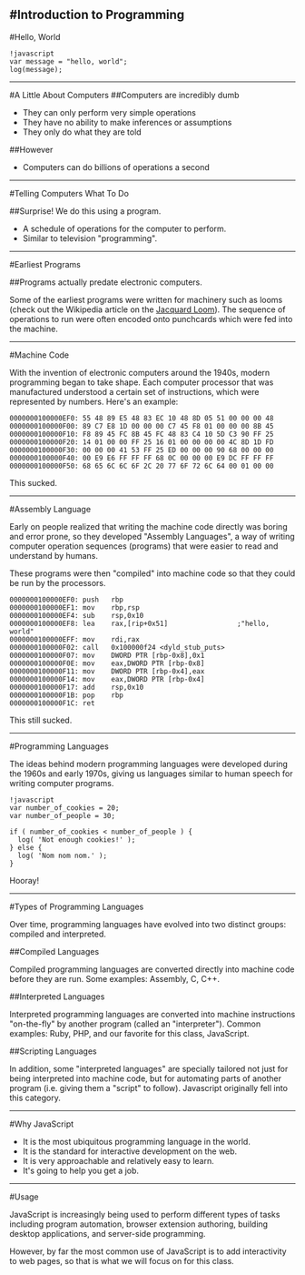 #Introduction to Programming
---
#Hello, World

    !javascript
    var message = "hello, world";
    log(message);

---
#A Little About Computers
##Computers are incredibly dumb
- They can only perform very simple operations
- They have no ability to make inferences or assumptions
- They only do what they are told

##However
- Computers can do billions of operations a second

---
#Telling Computers What To Do

##Surprise! We do this using a program.

- A schedule of operations for the computer to perform.
- Similar to television "programming".

---
#Earliest Programs

##Programs actually predate electronic computers.

Some of the earliest programs were written for machinery such as looms (check out the Wikipedia article on the [Jacquard  Loom](http://en.wikipedia.org/wiki/Jacquard_loom)). The sequence of operations to run were often encoded onto punchcards which were fed into the machine.

---
#Machine Code

With the invention of electronic computers around the 1940s, modern programming began to take shape. Each computer processor that was manufactured understood a certain set of instructions, which were represented by numbers. Here's an example:

    0000000100000EF0: 55 48 89 E5 48 83 EC 10 48 8D 05 51 00 00 00 48
    0000000100000F00: 89 C7 E8 1D 00 00 00 C7 45 F8 01 00 00 00 8B 45
    0000000100000F10: F8 89 45 FC 8B 45 FC 48 83 C4 10 5D C3 90 FF 25
    0000000100000F20: 14 01 00 00 FF 25 16 01 00 00 00 00 4C 8D 1D FD
    0000000100000F30: 00 00 00 41 53 FF 25 ED 00 00 00 90 68 00 00 00
    0000000100000F40: 00 E9 E6 FF FF FF 68 0C 00 00 00 E9 DC FF FF FF
    0000000100000F50: 68 65 6C 6C 6F 2C 20 77 6F 72 6C 64 00 01 00 00

This sucked.

---
#Assembly Language

Early on people realized that writing the machine code directly was boring and error prone, so they developed "Assembly Languages", a way of writing computer operation sequences (programs) that were easier to read and understand by humans.

These programs were then "compiled" into machine code so that they could be run by the processors.

    0000000100000EF0: push   rbp
    0000000100000EF1: mov    rbp,rsp
    0000000100000EF4: sub    rsp,0x10
    0000000100000EF8: lea    rax,[rip+0x51]        			;"hello, world"
    0000000100000EFF: mov    rdi,rax
    0000000100000F02: call   0x100000f24 <dyld_stub_puts>
    0000000100000F07: mov    DWORD PTR [rbp-0x8],0x1
    0000000100000F0E: mov    eax,DWORD PTR [rbp-0x8]
    0000000100000F11: mov    DWORD PTR [rbp-0x4],eax
    0000000100000F14: mov    eax,DWORD PTR [rbp-0x4]
    0000000100000F17: add    rsp,0x10
    0000000100000F1B: pop    rbp
    0000000100000F1C: ret    

This still sucked.

---
#Programming Languages

The ideas behind modern programming languages were developed during the 1960s and early 1970s, giving us languages similar to human speech for writing computer programs.

    !javascript
    var number_of_cookies = 20;
    var number_of_people = 30;
    
    if ( number_of_cookies < number_of_people ) {
      log( 'Not enough cookies!' );
    } else {
      log( 'Nom nom nom.' );
    }

Hooray!

---
#Types of Programming Languages

Over time, programming languages have evolved into two distinct groups: compiled and interpreted.

##Compiled Languages

Compiled programming languages are converted directly into machine code before they are run. Some examples: Assembly, C, C++.

##Interpreted Languages

Interpreted programming languages are converted into machine instructions "on-the-fly" by another program (called an "interpreter"). Common examples: Ruby, PHP, and our favorite for this class, JavaScript.

##Scripting Languages

In addition, some "interpreted languages" are specially tailored not just for being interpreted into machine code, but for automating parts of another program (i.e. giving them a "script" to follow). Javascript originally fell into this category.

---
#Why JavaScript
- It is the most ubiquitous programming language in the world.
- It is the standard for interactive development on the web.
- It is very approachable and relatively easy to learn.
- It's going to help you get a job.

---
#Usage

JavaScript is increasingly being used to perform different types of tasks including program automation, browser extension authoring, building desktop applications, and server-side programming.

However, by far the most common use of JavaScript is to add interactivity to web pages, so that is what we will focus on for this class.

